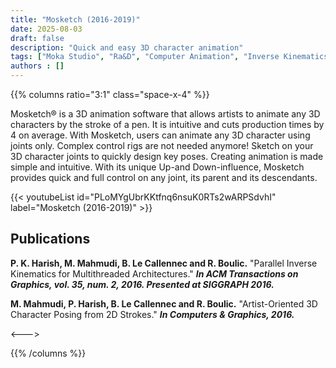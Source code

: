 ```yaml
---
title: "Mosketch (2016-2019)"
date: 2025-08-03
draft: false
description: "Quick and easy 3D character animation"
tags: ["Moka Studio", "Ra&D", "Computer Animation", "Inverse Kinematics", "Motion Editing", "Sketch-Based Interfaces"]
authors : []
---
```


{{% columns ratio="3:1" class="space-x-4" %}} <!-- begin columns block -->

Mosketch® is a 3D animation software that allows artists to animate any 3D characters by the stroke of a pen. It is intuitive and cuts production times by 4 on average.
With Mosketch, users can animate any 3D character using joints only. Complex control rigs are not needed anymore! Sketch on your 3D character joints to quickly design key poses. Creating animation is made simple and intuitive. With its unique Up-and Down-influence, Mosketch provides quick and full control on any joint, its parent and its descendants.

{{< youtubeList id="PLoMYgUbrKKtfnq6nsuK0RTs2wARPSdvhI" label="Mosketch (2016-2019)" >}}

## Publications

**P. K. Harish, M. Mahmudi, B. Le Callennec and R. Boulic.**
"Parallel Inverse Kinematics for Multithreaded Architectures."
***In ACM Transactions on Graphics, vol. 35, num. 2, 2016. Presented at SIGGRAPH 2016.***

**M. Mahmudi, P. Harish, B. Le Callennec and R. Boulic.**
"Artist-Oriented 3D Character Posing from 2D Strokes."
***In Computers & Graphics, 2016.***


<---> <!-- magic separator, between columns -->

<div class="[&>figure]:my-4">
</div>

{{% /columns %}}
